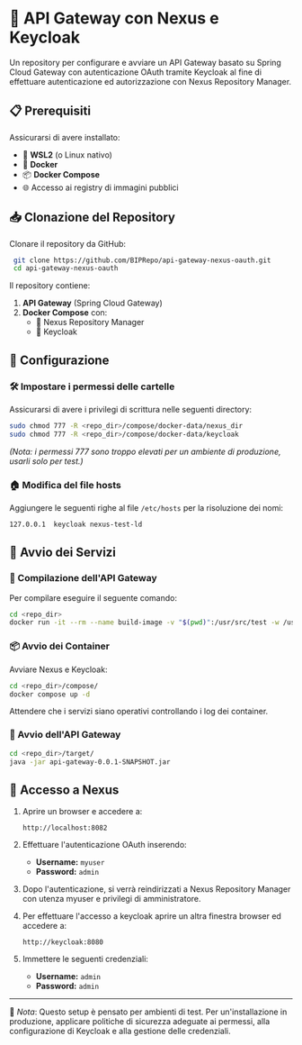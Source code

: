 # 🚀 API Gateway con Nexus e Keycloak

Un repository per configurare e avviare un API Gateway basato su Spring Cloud Gateway con autenticazione OAuth tramite Keycloak al fine di effettuare autenticazione ed autorizzazione con Nexus Repository Manager.

## 📋 Prerequisiti

Assicurarsi di avere installato:

- 🐧 **WSL2** (o Linux nativo)
- 🐳 **Docker**
- 📦 **Docker Compose**
- 🌐 Accesso ai registry di immagini pubblici

## 📥 Clonazione del Repository

Clonare il repository da GitHub:

```sh
 git clone https://github.com/BIPRepo/api-gateway-nexus-oauth.git
 cd api-gateway-nexus-oauth
```

Il repository contiene:

1. **API Gateway** (Spring Cloud Gateway)
2. **Docker Compose** con:
   - 📌 Nexus Repository Manager
   - 🔑 Keycloak

## 🔧 Configurazione

### 🛠️ Impostare i permessi delle cartelle

Assicurarsi di avere i privilegi di scrittura nelle seguenti directory:

```sh
sudo chmod 777 -R <repo_dir>/compose/docker-data/nexus_dir
sudo chmod 777 -R <repo_dir>/compose/docker-data/keycloak
```

*(Nota: i permessi 777 sono troppo elevati per un ambiente di produzione, usarli solo per test.)*

### 🏠 Modifica del file hosts

Aggiungere le seguenti righe al file `/etc/hosts` per la risoluzione dei nomi:

```sh
127.0.0.1  keycloak nexus-test-ld
```

## 🚀 Avvio dei Servizi

### 🔨 Compilazione dell'API Gateway

Per compilare eseguire il seguente comando:

```sh
cd <repo_dir>
docker run -it --rm --name build-image -v "$(pwd)":/usr/src/test -w /usr/src/test maven:3.9.5 mvn clean install -DskipTests
```

### 📦 Avvio dei Container

Avviare Nexus e Keycloak:

```sh
cd <repo_dir>/compose/
docker compose up -d
```

Attendere che i servizi siano operativi controllando i log dei container.

### 🚦 Avvio dell'API Gateway

```sh
cd <repo_dir>/target/
java -jar api-gateway-0.0.1-SNAPSHOT.jar
```

## 🔑 Accesso a Nexus

1. Aprire un browser e accedere a:
   ```
   http://localhost:8082
   ```
2. Effettuare l'autenticazione OAuth inserendo:
   - **Username:** `myuser`
   - **Password:** `admin`
3. Dopo l'autenticazione, si verrà reindirizzati a Nexus Repository Manager con utenza myuser e privilegi di amministratore.

4. Per effettuare l'accesso a keycloak aprire un altra finestra browser ed accedere a:
   ```
   http://keycloak:8080
   ```
5. Immettere le seguenti credenziali:
   - **Username:** `admin`
   - **Password:** `admin`
---

📌 *Nota*: Questo setup è pensato per ambienti di test. Per un'installazione in produzione, applicare politiche di sicurezza adeguate ai permessi, alla configurazione di Keycloak e alla gestione delle credenziali.

